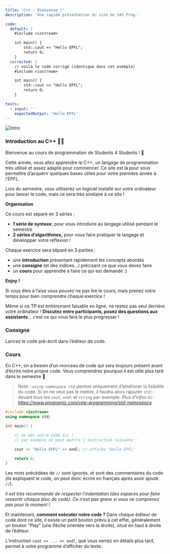 ```yaml
---
title: 'C++ : Bienvenue !'
description: 'Une rapide présentation du site de S4S Prog.'

code:
  default: |
    #include <iostream>

    int main() {
        std::cout << "Hello EPFL";
        return 0;
    }
  corrected: |
    // voilà le code corrigé (identique dans cet exemple)
    #include <iostream>

    int main() {
        std::cout << "Hello EPFL";
        return 0;
    }

tests:
  - input: ''
    expectedOutput: 'Hello EPFL'
---
```


![Intro](/banner/intro.png)

### Introduction au C++ 👨‍💻

Bienvenue au cours de programmation de Students 4 Students ! 🎉

Cette année, vous allez apprendre le C++, un langage de programmation très utilisé et assez adapté pour commencer. Ce site est là pour vous permettre d’acquérir quelques bases utiles pour votre première année à l’EPFL.

Lors du semestre, vous utiliserez un logiciel installé sur votre ordinateur pour lancer le code, mais ce sera très similaire à ce site !

**Organisation**

Ce cours est séparé en 3 séries :

- **1 série de syntaxe**, pour vous introduire au langage utilisé pendant le semestre
- **2 séries d’algorithmes,** pour vous faire pratiquer le langage et développer votre réflexion !

Chaque exercice sera séparé en 3 parties :

- une **introduction** présentant rapidement les concepts abordés
- une **consigne** (et des indices…) précisant ce que vous devez faire
- un **cours** pour apprendre à faire ce qui est demandé :)

**Enjoy !**

Si vous êtes à l’aise vous pouvez ne pas lire le cours, mais prenez votre temps pour bien comprendre chaque exercice !

Même si ce TP est entièrement faisable en ligne, ne restez pas seul derrière votre ordinateur ! **Discutez entre participants, posez des questions aux assistants**… c’est ce qui vous fera le plus progresser !

### Consigne

Lancez le code pré-écrit dans l’éditeur de code.

### Cours

En C++, on a besoin d’un morceau de code qui sera toujours présent avant d’écrire notre propre code. Vous comprendrez pourquoi il est utile plus tard dans le semestre 🙂

> Note : `using namespace std` permet uniquement d’améliorer la lisibilité du code. Si on ne veut pas le mettre, il faudra alors rajouter `std::` devant tous les `cout`, `endl` et `string` par exemple. _Plus d’infos ici : https://www.programiz.com/cpp-programming/std-namespace_

```cpp
#include <iostream>
using namespace std;

int main() {

	// on met notre code ici !
	// par exemple on peut mettre l'instruction suivante :

	cout << "Hello EPFL" << endl; // affiche "Hello EPFL"

	return 0;
}
```

Les mots précédées de `//` sont ignorés, et sont des commentaires du code (ils expliquent le code, on peut donc écrire en français après avoir ajouté `//`).

_Il est très recommandé de respecter l’indentation (des espaces pour faire ressortir chaque bloc de code). Ce n’est pas grave si vous ne comprenez pas pour le moment !_

Et maintenant, **comment exécuter notre code ?** Dans chaque éditeur de code dont ce site, il existe un petit bouton prévu à cet effet, généralement un bouton “Play” (une flèche orientée vers la droite), situé en haut à droite de l’éditeur.

L’instruction `cout << ... << endl`, que vous verrez en détails plus tard, permet à votre programme d’afficher du texte.
